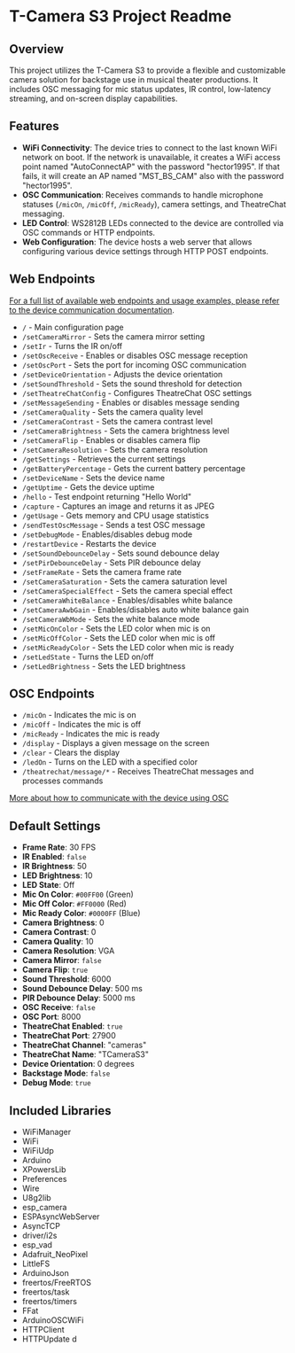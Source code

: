 # T-Camera S3 Project Readme

## Overview

This project utilizes the T-Camera S3 to provide a flexible and customizable camera solution for backstage use in musical theater productions. It includes OSC messaging for mic status updates, IR control, low-latency streaming, and on-screen display capabilities.

## Features

- **WiFi Connectivity**: The device tries to connect to the last known WiFi network on boot. If the network is unavailable, it creates a WiFi access point named "AutoConnectAP" with the password "hector1995". If that fails, it will create an AP named "MST_BS_CAM" also with the password "hector1995".
- **OSC Communication**: Receives commands to handle microphone statuses (`/micOn`, `/micOff`, `/micReady`), camera settings, and TheatreChat messaging.
- **LED Control**: WS2812B LEDs connected to the device are controlled via OSC commands or HTTP endpoints.
- **Web Configuration**: The device hosts a web server that allows configuring various device settings through HTTP POST endpoints.

## Web Endpoints

[For a full list of available web endpoints and usage examples, please refer to the device communication documentation](https://github.com/sqkysqnt/bscamera/blob/main/docs/device_comm_documentation.md).


- `/` - Main configuration page
- `/setCameraMirror` - Sets the camera mirror setting
- `/setIr` - Turns the IR on/off
- `/setOscReceive` - Enables or disables OSC message reception
- `/setOscPort` - Sets the port for incoming OSC communication
- `/setDeviceOrientation` - Adjusts the device orientation
- `/setSoundThreshold` - Sets the sound threshold for detection
- `/setTheatreChatConfig` - Configures TheatreChat OSC settings
- `/setMessageSending` - Enables or disables message sending
- `/setCameraQuality` - Sets the camera quality level
- `/setCameraContrast` - Sets the camera contrast level
- `/setCameraBrightness` - Sets the camera brightness level
- `/setCameraFlip` - Enables or disables camera flip
- `/setCameraResolution` - Sets the camera resolution
- `/getSettings` - Retrieves the current settings
- `/getBatteryPercentage` - Gets the current battery percentage
- `/setDeviceName` - Sets the device name
- `/getUptime` - Gets the device uptime
- `/hello` - Test endpoint returning "Hello World"
- `/capture` - Captures an image and returns it as JPEG
- `/getUsage` - Gets memory and CPU usage statistics
- `/sendTestOscMessage` - Sends a test OSC message
- `/setDebugMode` - Enables/disables debug mode
- `/restartDevice` - Restarts the device
- `/setSoundDebounceDelay` - Sets sound debounce delay
- `/setPirDebounceDelay` - Sets PIR debounce delay
- `/setFrameRate` - Sets the camera frame rate
- `/setCameraSaturation` - Sets the camera saturation level
- `/setCameraSpecialEffect` - Sets the camera special effect
- `/setCameraWhiteBalance` - Enables/disables white balance
- `/setCameraAwbGain` - Enables/disables auto white balance gain
- `/setCameraWbMode` - Sets the white balance mode
- `/setMicOnColor` - Sets the LED color when mic is on
- `/setMicOffColor` - Sets the LED color when mic is off
- `/setMicReadyColor` - Sets the LED color when mic is ready
- `/setLedState` - Turns the LED on/off
- `/setLedBrightness` - Sets the LED brightness

## OSC Endpoints

- `/micOn` - Indicates the mic is on
- `/micOff` - Indicates the mic is off
- `/micReady` - Indicates the mic is ready
- `/display` - Displays a given message on the screen
- `/clear` - Clears the display
- `/ledOn` - Turns on the LED with a specified color
- `/theatrechat/message/*` - Receives TheatreChat messages and processes commands

[More about how to communicate with the device using OSC](https://github.com/sqkysqnt/bscamera/blob/main/docs/theatrechat.md)

## Default Settings

- **Frame Rate**: 30 FPS
- **IR Enabled**: `false`
- **IR Brightness**: 50
- **LED Brightness**: 10
- **LED State**: Off
- **Mic On Color**: `#00FF00` (Green)
- **Mic Off Color**: `#FF0000` (Red)
- **Mic Ready Color**: `#0000FF` (Blue)
- **Camera Brightness**: 0
- **Camera Contrast**: 0
- **Camera Quality**: 10
- **Camera Resolution**: VGA
- **Camera Mirror**: `false`
- **Camera Flip**: `true`
- **Sound Threshold**: 6000
- **Sound Debounce Delay**: 500 ms
- **PIR Debounce Delay**: 5000 ms
- **OSC Receive**: `false`
- **OSC Port**: 8000
- **TheatreChat Enabled**: `true`
- **TheatreChat Port**: 27900
- **TheatreChat Channel**: "cameras"
- **TheatreChat Name**: "TCameraS3"
- **Device Orientation**: 0 degrees
- **Backstage Mode**: `false`
- **Debug Mode**: `true`

## Included Libraries

- WiFiManager
- WiFi
- WiFiUdp
- Arduino
- XPowersLib
- Preferences
- Wire
- U8g2lib
- esp_camera
- ESPAsyncWebServer
- AsyncTCP
- driver/i2s
- esp_vad
- Adafruit_NeoPixel
- LittleFS
- ArduinoJson
- freertos/FreeRTOS
- freertos/task
- freertos/timers
- FFat
- ArduinoOSCWiFi
- HTTPClient
- HTTPUpdate
d
